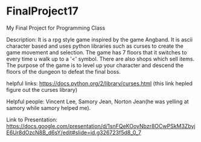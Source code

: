 # FinalProject17
My Final Project for Programming Class

Description:
It is a rpg style game inspired by the game Angband.  It is ascii character based and uses python libraries such as curses to create the game movement and selection.  The game has 7 floors that it switches to every time u walk up to a '<' symbol.  There are also shops which sell items.  The purpose of the game is to level up your character and descend the floors of the dungeon to defeat the final boss. 

helpful links: https://docs.python.org/2/library/curses.html (this link hepled figure out the curses library)

Helpful people: Vincent Lee, Samory Jean, Norton Jean(he was yelling at samory while samory helped me). 

Link to Presentation: https://docs.google.com/presentation/d/1snFQeKOoyNbzr8OCwPSkM3ZbyjE6Ur8dOzcN8B_d6sY/edit#slide=id.g326723f5d8_0_7
